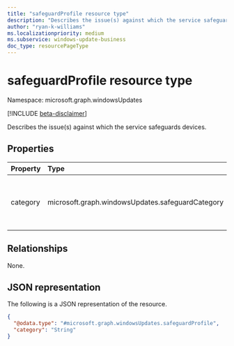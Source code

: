```yaml
---
title: "safeguardProfile resource type"
description: "Describes the issue(s) against which the service safeguards devices."
author: "ryan-k-williams"
ms.localizationpriority: medium
ms.subservice: windows-update-business
doc_type: resourcePageType
---
```


# safeguardProfile resource type

Namespace: microsoft.graph.windowsUpdates

[!INCLUDE [beta-disclaimer](../../includes/beta-disclaimer.md)]

Describes the issue(s) against which the service safeguards devices.

## Properties
|Property|Type|Description|
|:---|:---|:---|
|category|microsoft.graph.windowsUpdates.safeguardCategory|Specifies the category of safeguards. The possible values are: `likelyIssues`, `unknownFutureValue`.|

## Relationships
None.

## JSON representation
The following is a JSON representation of the resource.
<!-- {
  "blockType": "resource",
  "@odata.type": "microsoft.graph.windowsUpdates.safeguardProfile"
}
-->
``` json
{
  "@odata.type": "#microsoft.graph.windowsUpdates.safeguardProfile",
  "category": "String"
}
```

